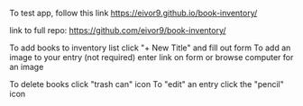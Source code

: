 To test app, follow this link
https://eivor9.github.io/book-inventory/

link to full repo:
https://github.com/eivor9/book-inventory/

To add books to inventory list click "+ New Title" and fill out form
To add an image to your entry (not required) enter link on form or browse computer for an image

To delete books click "trash can" icon
To "edit" an entry click the "pencil" icon
